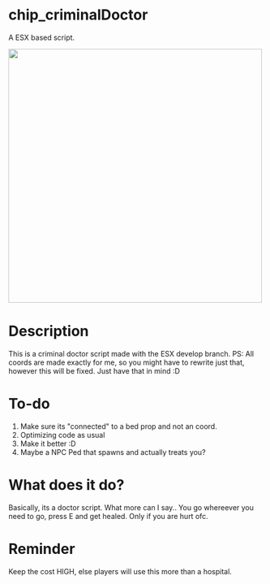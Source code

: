 # chip_criminalDoctor
A ESX based script.

<img height="500" src="https://github.com/RotteRagna/chip_criminalDoctor/blob/master/preview.jpg" />

#  Description
This is a criminal doctor script made with the ESX develop branch. 
PS: All coords are made exactly for me, so you might have to rewrite just that, however this will be fixed. Just have that in mind :D

# To-do
1. Make sure its "connected" to a bed prop and not an coord.
2. Optimizing code as usual
3. Make it better :D
4. Maybe a NPC Ped that spawns and actually treats you?

# What does it do?
Basically, its a doctor script. What more can I say..
You go whereever you need to go, press E and get healed. Only if you are hurt ofc.

# Reminder
Keep the cost HIGH, else players will use this more than a hospital. 


